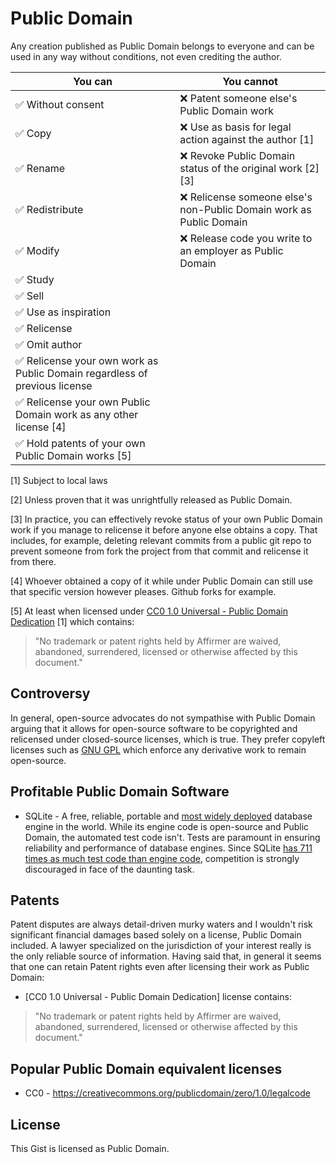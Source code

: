 # Public Domain

Any creation published as Public Domain belongs to everyone and can be used in any way without conditions, not even crediting the author.

You can | You cannot
--- | ---
✅ Without consent | ❌ Patent someone else's Public Domain work
✅ Copy | ❌ Use as basis for legal action against the author [1]
✅ Rename | ❌ Revoke Public Domain status of the original work [2][3]
✅ Redistribute | ❌ Relicense someone else's non-Public Domain work as Public Domain
✅ Modify | ❌ Release code you write to an employer as Public Domain
✅ Study |
✅ Sell |
✅ Use as inspiration |
✅ Relicense |
✅ Omit author |
✅ Relicense your own work as Public Domain regardless of previous license |
✅ Relicense your own Public Domain work as any other license [4] |
✅ Hold patents of your own Public Domain works [5] |

[1] Subject to local laws

[2] Unless proven that it was unrightfully released as Public Domain.

[3] In practice, you can effectively revoke status of your own Public Domain work if you manage to relicense it before anyone else obtains a copy. That includes, for example, deleting relevant commits from a public git repo to prevent someone from fork the project from that commit and relicense it from there.

[4] Whoever obtained a copy of it while under Public Domain can still use that specific version however pleases. Github forks for example.

[5] At least when licensed under [CC0 1.0 Universal - Public Domain Dedication](https://creativecommons.org/publicdomain/zero/1.0/legalcode) [1] which contains:

 > "No trademark or patent rights held by Affirmer are waived, abandoned, surrendered, licensed or otherwise affected by this document."

## Controversy

In general, open-source advocates do not sympathise with Public Domain arguing that it allows for open-source software to be copyrighted and relicensed under closed-source licenses, which is true. They prefer copyleft licenses such as [GNU GPL](https://en.wikipedia.org/wiki/GNU_General_Public_License) which enforce any derivative work to remain open-source.

## Profitable Public Domain Software

* SQLite - A free, reliable, portable and [most widely deployed](https://www.sqlite.org/mostdeployed.html) database engine in the world. While its engine code is open-source and Public Domain, the automated test code isn't. Tests are paramount in ensuring reliability and performance of database engines. Since SQLite [has 711 times as much test code than engine code](https://www.sqlite.org/testing.html), competition is strongly discouraged in face of the daunting task.

## Patents

Patent disputes are always detail-driven murky waters and I wouldn't risk significant financial damages based solely on a license, Public Domain included. A lawyer specialized on the jurisdiction of your interest really is the only reliable source of information. Having said that, in general it seems that one can retain Patent rights even after licensing their work as Public Domain:

* [CC0 1.0 Universal - Public Domain Dedication] license contains:

> "No trademark or patent rights held by Affirmer are waived, abandoned, surrendered, licensed or otherwise affected by this document."

## Popular Public Domain equivalent licenses

* CC0 - https://creativecommons.org/publicdomain/zero/1.0/legalcode

## License

This Gist is licensed as Public Domain.